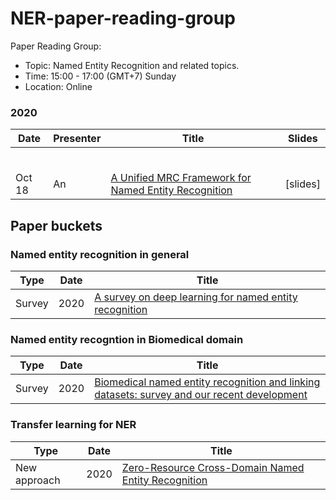 # NER-paper-reading-group
Paper Reading Group:

- Topic: Named Entity Recognition and related topics.
- Time: 15:00 - 17:00 (GMT+7) Sunday 
- Location: Online

### 2020
|Date|Presenter|Title|Slides|
|---|---|---|---|
|||||
|||||
|||||
|||||
|||||
|||||
| Oct 18 | An | [A Unified MRC Framework for Named Entity Recognition](https://arxiv.org/abs/1910.11476) |[slides]|

## Paper buckets
### Named entity recognition in general
|Type|Date|Title|
|---|---|---|
|Survey| 2020 | [A survey on deep learning for named entity recognition](https://ieeexplore.ieee.org/document/9039685)|

### Named entity recogntion in Biomedical domain
|Type|Date|Title|
|---|---|---|
|Survey| 2020 | [Biomedical named entity recognition and linking datasets: survey and our recent development](https://academic.oup.com/bib/advance-article-abstract/doi/10.1093/bib/bbaa054/5850239)|

### Transfer learning for NER
|Type|Date|Title|
|---|---|---|
|New approach| 2020 | [Zero-Resource Cross-Domain Named Entity Recognition](https://arxiv.org/pdf/2002.05923.pdf)|


